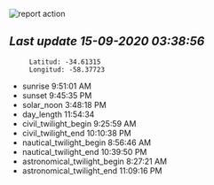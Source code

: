 ![report action](https://github.com/matiasz8/actions-for-reports/workflows/report%20action/badge.svg?branch=develop) 


## *****Last update 15-09-2020 03:38:56*****



		 Latitud: -34.61315
		 Longitud: -58.37723

 - sunrise 	 9:51:01 AM
 - sunset 	 9:45:35 PM
 - solar_noon 	 3:48:18 PM
 - day_length 	 11:54:34
 - civil_twilight_begin 	 9:25:59 AM
 - civil_twilight_end 	 10:10:38 PM
 - nautical_twilight_begin 	 8:56:46 AM
 - nautical_twilight_end 	 10:39:50 PM
 - astronomical_twilight_begin 	 8:27:21 AM
 - astronomical_twilight_end 	 11:09:16 PM
